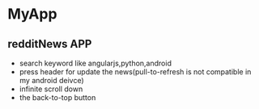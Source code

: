 # MyApp 
## redditNews APP
- search keyword like angularjs,python,android
- press header for update the news(pull-to-refresh is not compatible in my android deivce)
- infinite scroll down
- the back-to-top button
